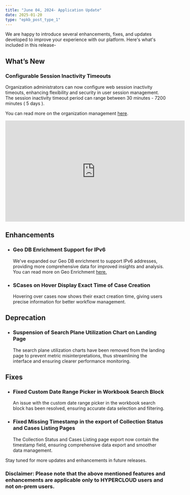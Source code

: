 ```yaml
---
title: "June 04, 2024- Application Update"
date: 2025-01-20
type: "epkb_post_type_1"
---
```


We are happy to introduce several enhancements, fixes, and updates developed to improve your experience with our platform. Here's what's included in this release-

## **What’s New**

### **Configurable Session Inactivity Timeouts**

Organization administrators can now configure web session inactivity timeouts, enhancing flexibility and security in user session management. The session inactivity timeout period can range between 30 minutes - 7200 minutes ( 5 days ).

You can read more on the organization management [here](https://dnif.it/kb/user-management-access-control/manage-organization-and-users/edit-organization/).
<iframe width="560" height="315" src="https://www.youtube.com/embed/reTC0CLYnps?si=MEhFNlJofyJ71oEc" title="YouTube video player" frameborder="0" allow="accelerometer; autoplay; clipboard-write; encrypted-media; gyroscope; picture-in-picture; web-share" referrerpolicy="strict-origin-when-cross-origin" allowfullscreen></iframe>   
<!-- https://videopress.com/v/UWbBJAkf?resizeToParent=true&cover=true&preloadContent=metadata&useAverageColor=true -->

## **Enhancements** 

- ### **Geo DB Enrichment Support for IPv6**  
    We've expanded our Geo DB enrichment to support IPv6 addresses, providing more comprehensive data for improved insights and analysis.  
    You can read more on Geo Enrichment [here.](https://dnif.it/kb/operations/geo-enrichment/)

- ### S**Cases on Hover Display Exact Time of Case** **Creation**  
    Hovering over cases now shows their exact creation time, giving users precise information for better workflow management.

## **Deprecation**

- ### **Suspension of Search Plane Utilization Chart on Landing Page**  
    The search plane utilization charts have been removed from the landing page to prevent metric misinterpretations, thus streamlining the interface and ensuring clearer performance monitoring.

## **Fixes**

- ### **Fixed Custom Date Range Picker in Workbook Search Block**  
    An issue with the custom date range picker in the workbook search block has been resolved, ensuring accurate data selection and filtering.

- ### **Fixed Missing Timestamp in the export of Collection Status and Cases Listing Pages**  
    The Collection Status and Cases Listing page export now contain the timestamp field, ensuring comprehensive data export and smoother data management.

Stay tuned for more updates and enhancements in future releases.

### **Disclaimer: Please note that the above mentioned features and enhancements are applicable only to HYPERCLOUD users and not on-prem users.**


